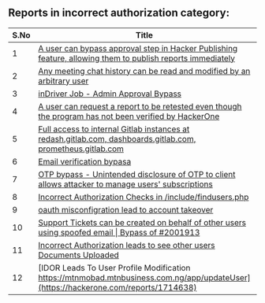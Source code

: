 ## Reports in incorrect authorization category:
| S.No | Title | Bounty |
| ---- | ----- | ------ |
| 1 | [A user can bypass approval step in Hacker Publishing feature, allowing them to publish reports immediately](https://hackerone.com/reports/452959) | $2500.0 |
| 2 | [Any meeting chat history can be read and modified by an arbitrary user](https://hackerone.com/reports/1038658) | $1337.0 |
| 3 | [inDriver Job - Admin Approval Bypass](https://hackerone.com/reports/1861487) | $1000.0 |
| 4 | [A user can request a report to be retested even though the program has not been verified by HackerOne](https://hackerone.com/reports/448078) | $0.0 |
| 5 | [Full access to internal Gitlab instances at redash.gitlab.com, dashboards.gitlab.com, prometheus.gitlab.com](https://hackerone.com/reports/498964) | $0.0 |
| 6 | [Email verification bypasa](https://hackerone.com/reports/763458) | $0.0 |
| 7 | [OTP bypass - Unintended disclosure of OTP to client allows attacker to manage users' subscriptions](https://hackerone.com/reports/777957) | $0.0 |
| 8 | [Incorrect Authorization Checks in /include/findusers.php](https://hackerone.com/reports/1081137) | $0.0 |
| 9 | [oauth misconfigration lead to account takeover](https://hackerone.com/reports/1815463) | $0.0 |
| 10 | [Support Tickets can be created on behalf of other users using spoofed email &#124; Bypass of #2001913](https://hackerone.com/reports/2109382) | $0.0 |
| 11 | [Incorrect Authorization leads to see other users Documents Uploaded](https://hackerone.com/reports/2214049) | $0.0 |
| 12 | [IDOR Leads To  User Profile Modification https://mtnmobad.mtnbusiness.com.ng/app/updateUser](https://hackerone.com/reports/1714638) | $0.0 |